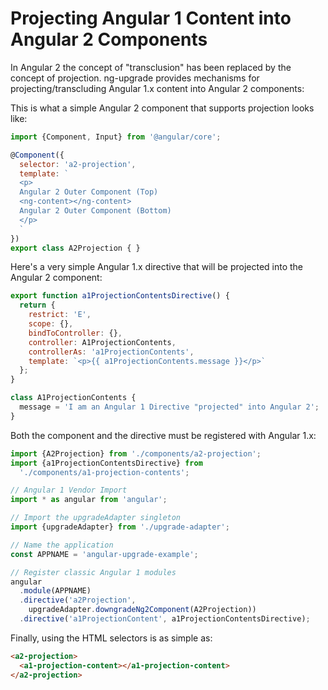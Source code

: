 # Projecting Angular 1 Content into Angular 2 Components

In Angular 2 the concept of "transclusion" has been replaced by the concept of
projection.  ng-upgrade provides mechanisms for projecting/transcluding
Angular 1.x content into Angular 2 components:

This is what a simple Angular 2 component that supports projection looks like:

```js
import {Component, Input} from '@angular/core';

@Component({
  selector: 'a2-projection',
  template: `
  <p>
  Angular 2 Outer Component (Top)
  <ng-content></ng-content>
  Angular 2 Outer Component (Bottom)
  </p>
  `
})
export class A2Projection { }

```

Here's a very simple Angular 1.x directive that will be projected into the 
Angular 2 component:

```js
export function a1ProjectionContentsDirective() {
  return {
    restrict: 'E',
    scope: {},
    bindToController: {},
    controller: A1ProjectionContents,
    controllerAs: 'a1ProjectionContents',
    template: `<p>{{ a1ProjectionContents.message }}</p>`
  };
}

class A1ProjectionContents {
  message = 'I am an Angular 1 Directive "projected" into Angular 2';
}
```

Both the component and the directive must be registered with Angular 1.x:

```js
import {A2Projection} from './components/a2-projection';
import {a1ProjectionContentsDirective} from
  './components/a1-projection-contents';

// Angular 1 Vendor Import
import * as angular from 'angular';

// Import the upgradeAdapter singleton
import {upgradeAdapter} from './upgrade-adapter';

// Name the application
const APPNAME = 'angular-upgrade-example';

// Register classic Angular 1 modules
angular
  .module(APPNAME)
  .directive('a2Projection',
    upgradeAdapter.downgradeNg2Component(A2Projection))
  .directive('a1ProjectionContent', a1ProjectionContentsDirective);

```

Finally, using the HTML selectors is as simple as:

```html
<a2-projection>
  <a1-projection-content></a1-projection-content>
</a2-projection>
```
